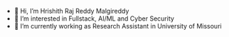 - 👋 Hi, I’m Hrishith Raj Reddy Malgireddy
- 👀 I’m interested in Fullstack, AI/ML and Cyber Security
- 🌱 I’m currently working as Research Assistant in University of Missouri
